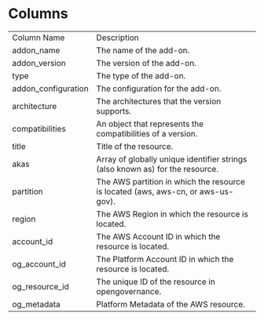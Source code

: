 # Columns  

<table>
	<tr><td>Column Name</td><td>Description</td></tr>
	<tr><td>addon_name</td><td>The name of the add-on.</td></tr>
	<tr><td>addon_version</td><td>The version of the add-on.</td></tr>
	<tr><td>type</td><td>The type of the add-on.</td></tr>
	<tr><td>addon_configuration</td><td>The configuration for the add-on.</td></tr>
	<tr><td>architecture</td><td>The architectures that the version supports.</td></tr>
	<tr><td>compatibilities</td><td>An object that represents the compatibilities of a version.</td></tr>
	<tr><td>title</td><td>Title of the resource.</td></tr>
	<tr><td>akas</td><td>Array of globally unique identifier strings (also known as) for the resource.</td></tr>
	<tr><td>partition</td><td>The AWS partition in which the resource is located (aws, aws-cn, or aws-us-gov).</td></tr>
	<tr><td>region</td><td>The AWS Region in which the resource is located.</td></tr>
	<tr><td>account_id</td><td>The AWS Account ID in which the resource is located.</td></tr>
	<tr><td>og_account_id</td><td>The Platform Account ID in which the resource is located.</td></tr>
	<tr><td>og_resource_id</td><td>The unique ID of the resource in opengovernance.</td></tr>
	<tr><td>og_metadata</td><td>Platform Metadata of the AWS resource.</td></tr>
</table>
